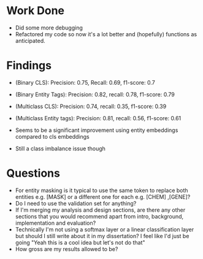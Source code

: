 # Work Done
* Did some more debugging
* Refactored my code so now it's a lot better and (hopefully) functions as anticipated.

# Findings
* (Binary CLS): Precision: 0.75, Recall: 0.69, f1-score: 0.7
* (Binary Entity Tags): Precision: 0.82, recall: 0.78, f1-score: 0.79

* (Multiclass CLS): Precision: 0.74, recall: 0.35, f1-score: 0.39
* (Multiclass Entity tags): Precision: 0.81, recall: 0.56, f1-score: 0.61

* Seems to be a significant improvement using entity embeddings compared to cls embeddings
* Still a class imbalance issue though

# Questions
* For entity masking is it typical to use the same token to replace both entities e.g. [MASK] or a different one for each e.g. [CHEM] ,[GENE]?
* Do I need to use the validation set for anything?
* If I'm merging my analysis and design sections, are there any other sections that you would recommend apart from intro, background, implementation and evaluation?
* Technically I'm not using a softmax layer or a linear classification layer but should I still write about it in my dissertation? I feel like I'd just be going "Yeah this is a cool idea but let's not do that"
* How gross are my results allowed to be?

